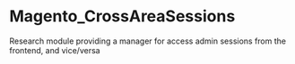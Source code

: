 Magento_CrossAreaSessions
=========================

Research module providing a manager for access admin sessions from the frontend, and vice/versa
